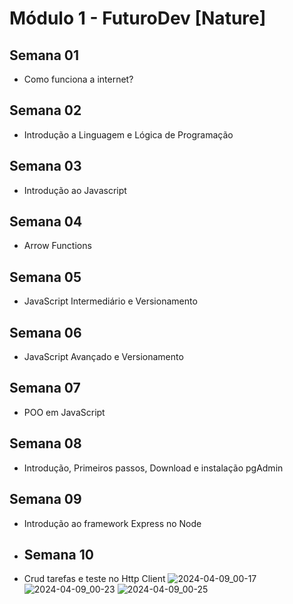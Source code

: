# Módulo 1 - FuturoDev [Nature] 

## Semana 01

- Como funciona a internet?

## Semana 02
- Introdução a Linguagem e Lógica de Programação
## Semana 03
- Introdução ao Javascript
## Semana 04
- Arrow Functions
## Semana 05
- JavaScript Intermediário e Versionamento
## Semana 06
- JavaScript Avançado e Versionamento
## Semana 07
- POO em JavaScript
## Semana 08
- Introdução, Primeiros passos, Download e instalação pgAdmin
## Semana 09
- Introdução ao framework Express no Node
- ## Semana 10
- Crud tarefas e teste no Http Client
![2024-04-09_00-17](https://github.com/anaisa-teodoro/modulo1/assets/159851571/a3c79aec-fd72-4bb3-9931-dc5c7bc2feb8)
![2024-04-09_00-23](https://github.com/anaisa-teodoro/modulo1/assets/159851571/9799cca7-8af1-48bc-940b-6d834cc79fe5)
![2024-04-09_00-25](https://github.com/anaisa-teodoro/modulo1/assets/159851571/fac3ed23-1a82-4496-a472-43307c21a51a)




